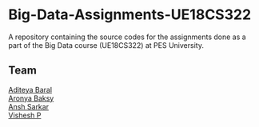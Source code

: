 # Big-Data-Assignments-UE18CS322
A repository containing the source codes for the assignments done as a part of the Big Data course (UE18CS322) at PES University.

## Team

[Aditeya Baral](https://github.com/aditeyabaral) <br>
[Aronya Baksy](https://github.com/abaksy) <br>
[Ansh Sarkar](https://github.com/anshsarkar) <br>
[Vishesh P](https://github.com/Visheeeee)
